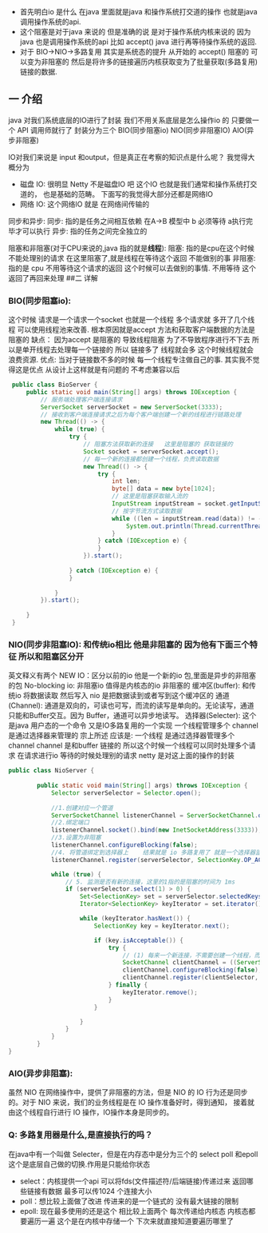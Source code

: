 
   * 首先明白io 是什么 在java 里面就是java 和操作系统打交道的操作 也就是java 调用操作系统的api.
   * 这个阻塞是对于java 来说的 但是准确的说 是对于操作系统内核来说的 因为java 也是调用操作系统的api 比如 accept() java 进行再等待操作系统的返回.
   * 对于 BIO->NIO->多路复用 其实是系统态的提升  从开始的 accept() 阻塞的 可以变为非阻塞的 然后是将许多的链接遍历内核获取变为了批量获取(多路复用)链接的数据.

## 一 介绍
   java 对我们系统底层的IO进行了封装  我们不用关系底层是怎么操作io 的  只要做一个 API 调用师就行了  封装分为三个  BIO(同步阻塞io) NIO(同步非阻塞IO)  AIO(异步非阻塞)
   
   IO对我们来说是 input 和output，但是真正在考察的知识点是什么呢？  我觉得大概分为
   * 磁盘 IO: 很明显 Netty 不是磁盘IO 吧 这个IO 也就是我们通常和操作系统打交道的， 也是基础的范畴。 下面写的我觉得大部分还都是网络IO  
   * 网络 IO:  这个网络IO 就是 在网络间传输的 
   
   
同步和异步:
    同步: 指的是任务之间相互依赖 在A->B 模型中 b 必须等待 a执行完毕才可以执行 
    异步: 指的任务之间完全独立的 
    
阻塞和非阻塞(对于CPU来说的,java 指的就是**线程**):
   阻塞: 指的是cpu在这个时候不能处理别的请求 在这里阻塞了,就是线程在等待这个返回 不能做别的事
    非阻塞: 指的是 cpu 不用等待这个请求的返回 这个时候可以去做别的事情. 不用等待 这个返回了再回来处理 
##二 详解
### BIO(同步阻塞io):
   这个时候 请求是一个请求一个socket 也就是一个线程 多个请求就 多开了几个线程 可以使用线程池来改善. 根本原因就是accept 方法和获取客户端数据的方法是阻塞的
   缺点： 因为accept 是阻塞的 导致线程阻塞 为了不导致程序进行不下去 所以是单开线程去处理每一个链接的 所以 链接多了 线程就会多 这个时候线程就会浪费资源.
   优点: 当对于链接数不多的时候 每一个线程专注做自己的事. 其实我不觉得这是优点 从设计上这样就是有问题的 不考虑兼容以后
   ````java
    public class BioServer {
        public static void main(String[] args) throws IOException {
            // 服务端处理客户端连接请求
            ServerSocket serverSocket = new ServerSocket(3333);
            // 接收到客户端连接请求之后为每个客户端创建一个新的线程进行链路处理
            new Thread(() -> {
                while (true) {
                    try {
                        // 阻塞方法获取新的连接   这里是阻塞的 获取链接的 
                        Socket socket = serverSocket.accept();
                        // 每一个新的连接都创建一个线程，负责读取数据
                        new Thread(() -> {
                            try {
                                int len;
                                byte[] data = new byte[1024];
                                // 这里是阻塞获取输入流的
                                InputStream inputStream = socket.getInputStream();
                                // 按字节流方式读取数据
                                while ((len = inputStream.read(data)) != -1) {
                                    System.out.println(Thread.currentThread().getName()+new String(data, 0, len));
                                }
                            } catch (IOException e) {
                            }
                        }).start();
    
                    } catch (IOException e) {
                    }
    
                }
            }).start();
    
        }
    }
````
### NIO(同步非阻塞IO): 和传统io相比 他是非阻塞的 因为他有下面三个特征 所以和阻塞区分开
   英文释义有两个
        NEW IO：区分以前的io 他是一个新的io 包,里面是异步的非阻塞的包
        No-blocking io: 非阻塞io 值得是内核态的io 非阻塞的
   缓冲区(buffer): 和传统io 将数据读取 然后写入 nio 是把数据读到或者写到这个缓冲区的 
   通道(Channel): 通道是双向的，可读也可写，而流的读写是单向的。无论读写，通道只能和Buffer交互。因为 Buffer，通道可以异步地读写。
   选择器(Selecter): 这个是java 用户态的一个命令 又是IO多路复用的一个实现  一个线程管理多个 channel 是通过选择器来管理的 
   宗上所述  应该是:  一个线程 是通过选择器管理多个channel  channel 是和buffer 链接的  所以这个时候一个线程可以同时处理多个请求 在请求进行io 等待的时候处理别的请求 
    netty 是对这上面的操作的封装 
````java
public class NioServer {
    
        public static void main(String[] args) throws IOException {
            Selector serverSelector = Selector.open();
        
            //1.创建对应一个管道
            ServerSocketChannel listenerChannel = ServerSocketChannel.open();
            //2.绑定端口
            listenerChannel.socket().bind(new InetSocketAddress(3333));
            //3.设置为非阻塞
            listenerChannel.configureBlocking(false);
            //4. 将管道绑定到选择器上    结果就是 io 多路复用了 就是一个选择器监听多个管道了
            listenerChannel.register(serverSelector, SelectionKey.OP_ACCEPT);

            while (true) {
                // 5. 监测是否有新的连接，这里的1指的是阻塞的时间为 1ms
                if (serverSelector.select(1) > 0) {
                    Set<SelectionKey> set = serverSelector.selectedKeys();
                    Iterator<SelectionKey> keyIterator = set.iterator();

                    while (keyIterator.hasNext()) {
                        SelectionKey key = keyIterator.next();

                        if (key.isAcceptable()) {
                            try {
                                // (1) 每来一个新连接，不需要创建一个线程，而是直接注册到clientSelector
                                SocketChannel clientChannel = ((ServerSocketChannel) key.channel()).accept();
                                clientChannel.configureBlocking(false);
                                clientChannel.register(clientSelector, SelectionKey.OP_READ);
                            } finally {
                                keyIterator.remove();
                            }
                        }

                    }
                }
            }
        }
}
````    
### AIO(异步非阻塞): 
   虽然 NIO 在网络操作中，提供了非阻塞的方法，但是 NIO 的 IO 行为还是同步的。对于 NIO 来说，我们的业务线程是在 IO 操作准备好时，得到通知，
    接着就由这个线程自行进行 IO 操作，IO操作本身是同步的。
    
    
### Q: 多路复用器是什么,是直接执行的吗？
   在java中有一个叫做 Selecter，但是在内存态中是分为三个的 select poll 和epoll 这个是底层自己做的切换.作用是只能给你状态
   * select：内核提供一个api 可以将fds(文件描述符/后端链接)传递过来 返回哪些链接有数据 最多可以传1024 个连接大小
   * poll：想比较上面做了改进 传进来的是一个链式的 没有最大链接的限制
   * epoll: 现在最多使用的还是这个 相比较上面两个 每次传递给内核态 内核态都要遍历一遍 这个是在内核中存储一个 下次来就直接知道要遍历哪里了



    
    
    
    
    
    
    
    
    
    
    
    
    
    
    
    
    








